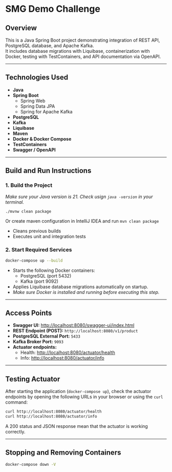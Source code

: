 # SMG Demo Challenge

## Overview

This is a Java Spring Boot project demonstrating integration of REST API, PostgreSQL database, and Apache Kafka.  
It includes database migrations with Liquibase, containerization with Docker, testing with TestContainers, and API documentation via OpenAPI.

---

## Technologies Used

- **Java**
- **Spring Boot**
  - Spring Web
  - Spring Data JPA
  - Spring for Apache Kafka
- **PostgreSQL**
- **Kafka**
- **Liquibase**
- **Maven**
- **Docker & Docker Compose**
- **TestContainers**
- **Swagger / OpenAPI**

---

## Build and Run Instructions

### 1. Build the Project

*Make sure your Java version is 21. Check usign `java -version` in your terminal.*

```bash
./mvnw clean package
```
Or create maven configuration in IntelliJ IDEA and run `mvn clean package`

- Cleans previous builds
- Executes unit and integration tests

### 2. Start Required Services

```bash
docker-compose up --build
```
- Starts the following Docker containers:
  - PostgreSQL (port 5432)
  - Kafka (port 9092)
- Applies Liquibase database migrations automatically on startup.
- *Make sure Docker is installed and running before executing this step.*

---

## Access Points

- **Swagger UI:** [http://localhost:8080/swagger-ui/index.html](http://localhost:8080/swagger-ui/index.html)
- **REST Endpoint (POST):** `http://localhost:8080/v1/product`
- **PostgreSQL External Port:** `5433`
- **Kafka Broker Port:** `9093`
- **Actuator endpoints:**
  - Health: [http://localhost:8080/actuator/health](http://localhost:8080/actuator/health)
  - Info: [http://localhost:8080/actuator/info](http://localhost:8080/actuator/info)

---

## Testing Actuator

After starting the application (`docker-compose up`), check the actuator endpoints by opening the following URLs in your browser or using the `curl` command:

```bash
curl http://localhost:8080/actuator/health
curl http://localhost:8080/actuator/info
```

A 200 status and JSON response mean that the actuator is working correctly.

---

## Stopping and Removing Containers

```bash
docker-compose down -V
```
 
 
